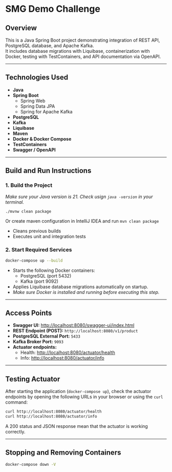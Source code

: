 # SMG Demo Challenge

## Overview

This is a Java Spring Boot project demonstrating integration of REST API, PostgreSQL database, and Apache Kafka.  
It includes database migrations with Liquibase, containerization with Docker, testing with TestContainers, and API documentation via OpenAPI.

---

## Technologies Used

- **Java**
- **Spring Boot**
  - Spring Web
  - Spring Data JPA
  - Spring for Apache Kafka
- **PostgreSQL**
- **Kafka**
- **Liquibase**
- **Maven**
- **Docker & Docker Compose**
- **TestContainers**
- **Swagger / OpenAPI**

---

## Build and Run Instructions

### 1. Build the Project

*Make sure your Java version is 21. Check usign `java -version` in your terminal.*

```bash
./mvnw clean package
```
Or create maven configuration in IntelliJ IDEA and run `mvn clean package`

- Cleans previous builds
- Executes unit and integration tests

### 2. Start Required Services

```bash
docker-compose up --build
```
- Starts the following Docker containers:
  - PostgreSQL (port 5432)
  - Kafka (port 9092)
- Applies Liquibase database migrations automatically on startup.
- *Make sure Docker is installed and running before executing this step.*

---

## Access Points

- **Swagger UI:** [http://localhost:8080/swagger-ui/index.html](http://localhost:8080/swagger-ui/index.html)
- **REST Endpoint (POST):** `http://localhost:8080/v1/product`
- **PostgreSQL External Port:** `5433`
- **Kafka Broker Port:** `9093`
- **Actuator endpoints:**
  - Health: [http://localhost:8080/actuator/health](http://localhost:8080/actuator/health)
  - Info: [http://localhost:8080/actuator/info](http://localhost:8080/actuator/info)

---

## Testing Actuator

After starting the application (`docker-compose up`), check the actuator endpoints by opening the following URLs in your browser or using the `curl` command:

```bash
curl http://localhost:8080/actuator/health
curl http://localhost:8080/actuator/info
```

A 200 status and JSON response mean that the actuator is working correctly.

---

## Stopping and Removing Containers

```bash
docker-compose down -V
```
 
 
